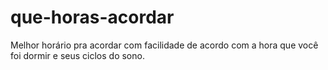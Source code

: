 # que-horas-acordar
Melhor horário pra acordar com facilidade de acordo com a hora que você foi dormir e seus ciclos do sono.
